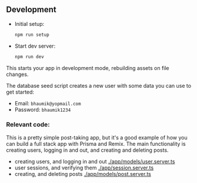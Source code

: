 ## Development

- Initial setup:

  ```sh
  npm run setup
  ```

- Start dev server:

  ```sh
  npm run dev
  ```

This starts your app in development mode, rebuilding assets on file changes.

The database seed script creates a new user with some data you can use to get started:

- Email: `bhaumik@yopmail.com`
- Password: `bhaumik1234`

### Relevant code:

This is a pretty simple post-taking app, but it's a good example of how you can build a full stack app with Prisma and Remix. The main functionality is creating users, logging in and out, and creating and deleting posts.

- creating users, and logging in and out [./app/models/user.server.ts](./app/models/user.server.ts)
- user sessions, and verifying them [./app/session.server.ts](./app/session.server.ts)
- creating, and deleting posts [./app/models/post.server.ts](./app/models/post.server.ts)

